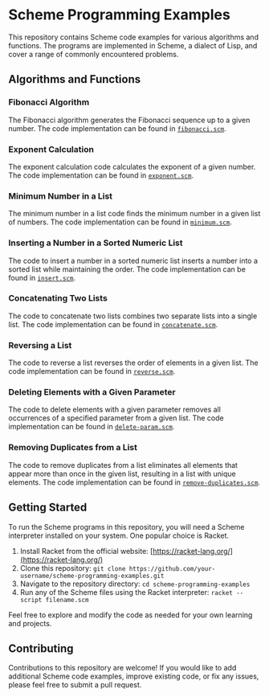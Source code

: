 # Scheme Programming Examples

This repository contains Scheme code examples for various algorithms and functions. The programs are implemented in Scheme, a dialect of Lisp, and cover a range of commonly encountered problems.

## Algorithms and Functions

### Fibonacci Algorithm

The Fibonacci algorithm generates the Fibonacci sequence up to a given number. The code implementation can be found in [`fibonacci.scm`](fibonacci.scm).

### Exponent Calculation

The exponent calculation code calculates the exponent of a given number. The code implementation can be found in [`exponent.scm`](exponent.scm).

### Minimum Number in a List

The minimum number in a list code finds the minimum number in a given list of numbers. The code implementation can be found in [`minimum.scm`](minimum.scm).

### Inserting a Number in a Sorted Numeric List

The code to insert a number in a sorted numeric list inserts a number into a sorted list while maintaining the order. The code implementation can be found in [`insert.scm`](insert.scm).

### Concatenating Two Lists

The code to concatenate two lists combines two separate lists into a single list. The code implementation can be found in [`concatenate.scm`](concatenate.scm).

### Reversing a List

The code to reverse a list reverses the order of elements in a given list. The code implementation can be found in [`reverse.scm`](reverse.scm).

### Deleting Elements with a Given Parameter

The code to delete elements with a given parameter removes all occurrences of a specified parameter from a given list. The code implementation can be found in [`delete-param.scm`](delete-param.scm).

### Removing Duplicates from a List

The code to remove duplicates from a list eliminates all elements that appear more than once in the given list, resulting in a list with unique elements. The code implementation can be found in [`remove-duplicates.scm`](remove-duplicates.scm).

## Getting Started

To run the Scheme programs in this repository, you will need a Scheme interpreter installed on your system. One popular choice is Racket.

1. Install Racket from the official website: [https://racket-lang.org/](https://racket-lang.org/)
2. Clone this repository: `git clone https://github.com/your-username/scheme-programming-examples.git`
3. Navigate to the repository directory: `cd scheme-programming-examples`
4. Run any of the Scheme files using the Racket interpreter: `racket --script filename.scm`

Feel free to explore and modify the code as needed for your own learning and projects.

## Contributing

Contributions to this repository are welcome! If you would like to add additional Scheme code examples, improve existing code, or fix any issues, please feel free to submit a pull request.